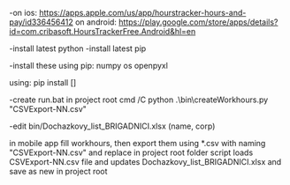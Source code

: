 -on ios: https://apps.apple.com/us/app/hourstracker-hours-and-pay/id336456412
 on android: https://play.google.com/store/apps/details?id=com.cribasoft.HoursTrackerFree.Android&hl=en

-install latest python
-install latest pip


-install these using pip:
	numpy
	os
	openpyxl

  using:  pip install []

-create run.bat in project root
	cmd /C python .\bin\createWorkhours.py "CSVExport-NN.csv"

-edit bin/Dochazkovy_list_BRIGADNICI.xlsx (name, corp)

in mobile app fill workhours, then export them using *.csv with naming "CSVExport-NN.csv" and replace in project root folder
script loads CSVExport-NN.csv file and updates Dochazkovy_list_BRIGADNICI.xlsx and save as new in project root